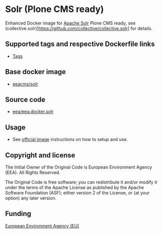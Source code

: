 # Solr (Plone CMS ready)

Enhanced Docker image for [Apache Solr](https://lucene.apache.org/solr/) Plone CMS ready, see (collective.solr)[https://github.com/collective/collective.solr] for details.

## Supported tags and respective Dockerfile links

  - [Tags](https://hub.docker.com/r/eeacms/solr/tags/)

## Base docker image

 - [eeacms/solr](https://hub.docker.com/r/eeacms/solr/)

## Source code

  - [eea/eea.docker.solr](http://github.com/eea/eea.docker.solr)

## Usage

* See [official image](https://hub.docker.com/_/solr/) instructions on how to setup and use.

## Copyright and license

The Initial Owner of the Original Code is European Environment Agency (EEA).
All Rights Reserved.

The Original Code is free software; you can redistribute it and/or modify
it under the terms of the Apache License as published by the Apache Software Foundation (ASF);
either version 2 of the License, or (at your option) any later version.

## Funding

[European Environment Agency (EU)](http://eea.europa.eu)
